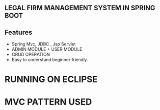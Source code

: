 


## LEGAL FIRM MANAGEMENT SYSTEM IN SPRING BOOT


## Features
- Spring Mvc, JDBC , Jsp Servlet
- ADMIN MODULE + USER MODULE
- CRUD OPERATION
- Easy to understand beginner friendly.

# RUNNING ON ECLIPSE 
# MVC PATTERN USED




